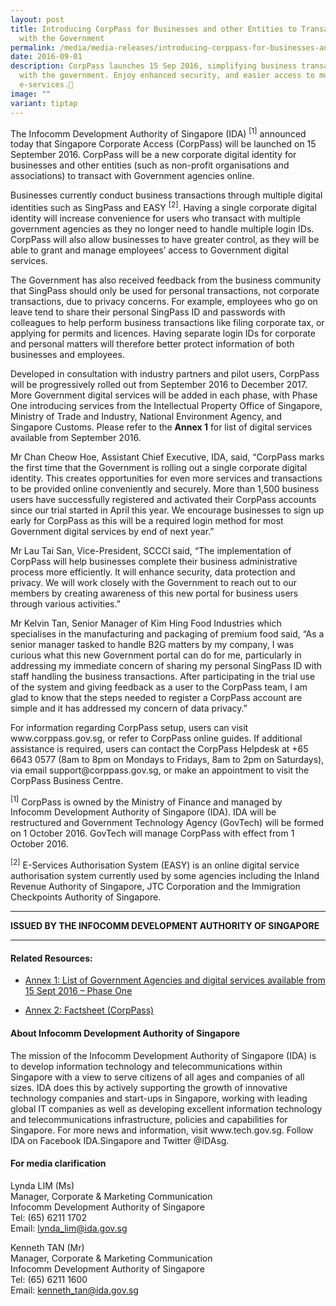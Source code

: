 ```yaml
---
layout: post
title: Introducing CorpPass for Businesses and other Entities to Transact online
  with the Government
permalink: /media/media-releases/introducing-corppass-for-businesses-and-other-entities-to-transact-online-with-the-government/
date: 2016-09-01
description: CorpPass launches 15 Sep 2016, simplifying business transactions
  with the government. Enjoy enhanced security, and easier access to multiple
  e-services.📱
image: ""
variant: tiptap
---
```

<p>The Infocomm Development Authority of Singapore (IDA) <sup>[1]</sup> announced
today that Singapore Corporate Access (CorpPass) will be launched on 15
September 2016. CorpPass will be a new corporate digital identity for businesses
and other entities (such as non-profit organisations and associations)
to transact with Government agencies online.</p>
<p>Businesses currently conduct business transactions through multiple digital
identities such as SingPass and EASY <sup>[2]</sup>. Having a single corporate
digital identity will increase convenience for users who transact with
multiple government agencies as they no longer need to handle multiple
login IDs. CorpPass will also allow businesses to have greater control,
as they will be able to grant and manage employees’ access to Government
digital services.</p>
<p>The Government has also received feedback from the business community
that SingPass should only be used for personal transactions, not corporate
transactions, due to privacy concerns. For example, employees who go on
leave tend to share their personal SingPass ID and passwords with colleagues
to help perform business transactions like filing corporate tax, or applying
for permits and licences. Having separate login IDs for corporate and personal
matters will therefore better protect information of both businesses and
employees.</p>
<p>Developed in consultation with industry partners and pilot users, CorpPass
will be progressively rolled out from September 2016 to December 2017.
More Government digital services will be added in each phase, with Phase
One introducing services from the Intellectual Property Office of Singapore,
Ministry of Trade and Industry, National Environment Agency, and Singapore
Customs. Please refer to the <strong>Annex 1</strong> for list of digital
services available from September 2016.</p>
<p>Mr Chan Cheow Hoe, Assistant Chief Executive, IDA, said, “CorpPass marks
the first time that the Government is rolling out a single corporate digital
identity. This creates opportunities for even more services and transactions
to be provided online conveniently and securely. More than 1,500 business
users have successfully registered and activated their CorpPass accounts
since our trial started in April this year. We encourage businesses to
sign up early for CorpPass as this will be a required login method for
most Government digital services by end of next year.”</p>
<p>Mr Lau Tai San, Vice-President, SCCCI said, “The implementation of CorpPass
will help businesses complete their business administrative process more
efficiently. It will enhance security, data protection and privacy. We
will work closely with the Government to reach out to our members by creating
awareness of this new portal for business users through various activities.”</p>
<p>Mr Kelvin Tan, Senior Manager of Kim Hing Food Industries which specialises
in the manufacturing and packaging of premium food said, “As a senior manager
tasked to handle B2G matters by my company, I was curious what this new
Government portal can do for me, particularly in addressing my immediate
concern of sharing my personal SingPass ID with staff handling the business
transactions. After participating in the trial use of the system and giving
feedback as a user to the CorpPass team, I am glad to know that the steps
needed to register a CorpPass account are simple and it has addressed my
concern of data privacy.”</p>
<p>For information regarding CorpPass setup, users can visit www.corppass.gov.sg,
or refer to CorpPass online guides. If additional assistance is required,
users can contact the CorpPass Helpdesk at +65 6643 0577 (8am to 8pm on
Mondays to Fridays, 8am to 2pm on Saturdays), via email support@corppass.gov.sg,
or make an appointment to visit the CorpPass Business Centre.</p>
<p><sup>[1]</sup> CorpPass is owned by the Ministry of Finance and managed
by Infocomm Development Authority of Singapore (IDA). IDA will be restructured
and Government Technology Agency (GovTech) will be formed on 1 October
2016. GovTech will manage CorpPass with effect from 1 October 2016.</p>
<p><sup>[2]</sup> E-Services Authorisation System (EASY) is an online digital
service authorisation system currently used by some agencies including
the Inland Revenue Authority of Singapore, JTC Corporation and the Immigration
Checkpoints Authority of Singapore.</p>
<hr>
<p><strong>ISSUED BY THE INFOCOMM DEVELOPMENT AUTHORITY OF SINGAPORE</strong>
</p>
<hr>
<h4>Related Resources:</h4>
<ul data-tight="true" class="tight">
<li>
<p><a href="/files/media/media-releases/Annex_1__List_of_Government_Agencies_and_digital_services_available_from_15_Sept_2016___Phase_One.pdf" rel="noopener noreferrer nofollow" target="_blank">Annex 1: List of Government Agencies and digital services available from 15 Sept 2016 – Phase One</a>
</p>
</li>
<li>
<p><a href="/files/media/media-releases/Annex_2___Factsheet__CorpPass_.pdf" rel="noopener noreferrer nofollow" target="_blank">Annex 2: Factsheet (CorpPass)</a>
</p>
</li>
</ul>
<h4>About Infocomm Development Authority of Singapore</h4>
<p>The mission of the Infocomm Development Authority of Singapore (IDA) is
to develop information technology and telecommunications within Singapore
with a view to serve citizens of all ages and companies of all sizes. IDA
does this by actively supporting the growth of innovative technology companies
and start-ups in Singapore, working with leading global IT companies as
well as developing excellent information technology and telecommunications
infrastructure, policies and capabilities for Singapore. For more news
and information, visit www.tech.gov.sg. Follow IDA on Facebook IDA.Singapore
and Twitter @IDAsg.</p>
<h4>For media clarification</h4>
<p>Lynda LIM (Ms)
<br>Manager, Corporate &amp; Marketing Communication
<br>Infocomm Development Authority of Singapore
<br>Tel: (65) 6211 1702
<br>Email: <a href="mailto:lynda_lim@ida.gov.sg" rel="noopener noreferrer nofollow" target="_blank">lynda_lim@ida.gov.sg</a>
</p>
<p>Kenneth TAN (Mr)
<br>Manager, Corporate &amp; Marketing Communication
<br>Infocomm Development Authority of Singapore
<br>Tel: (65) 6211 1600
<br>Email: <a href="mailto:kenneth_tan@ida.gov.sg" rel="noopener noreferrer nofollow" target="_blank">kenneth_tan@ida.gov.sg</a>
</p>
<p></p>